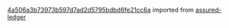 [4a506a3b73973b597d7ad2d5795bdbd6fe21cc6a](https://github.com/insolar/assured-ledger/commit/4a506a3b73973b597d7ad2d5795bdbd6fe21cc6a) imported from [assured-ledger](https://github.com/insolar/assured-ledger)
